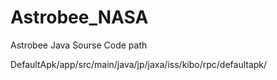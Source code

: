 # Astrobee_NASA
Astrobee Java Sourse Code path 

DefaultApk/app/src/main/java/jp/jaxa/iss/kibo/rpc/defaultapk/
